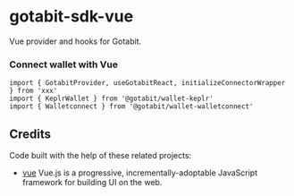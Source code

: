 # gotabit-sdk-vue

Vue provider and hooks for Gotabit.

### Connect wallet with Vue

```tsx
import { GotabitProvider, useGotabitReact, initializeConnectorWrapper } from 'xxx'
import { KeplrWallet } from '@gotabit/wallet-keplr'
import { Walletconnect } from '@gotabit/wallet-walletconnect'

```

## Credits

Code built with the help of these related projects:

- [vue](https://github.com/vuejs/core) Vue.js is a progressive, incrementally-adoptable JavaScript framework for building UI on the web.
